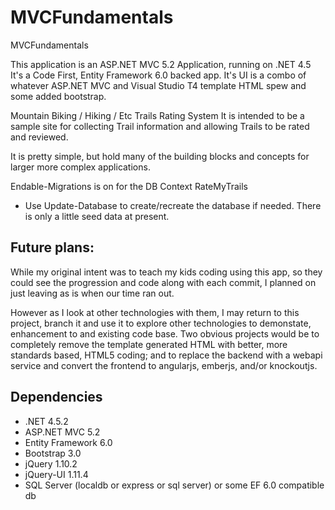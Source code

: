 # MVCFundamentals
MVCFundamentals

This application is an ASP.NET MVC 5.2 Application, running on .NET 4.5
It's a Code First, Entity Framework 6.0 backed app.
It's UI is a combo of whatever ASP.NET MVC and Visual Studio T4 template HTML spew and some added bootstrap.

Mountain Biking / Hiking / Etc Trails Rating System
It is intended to be a sample site for collecting Trail information and allowing Trails to be rated and reviewed.

It is pretty simple, but hold many of the building blocks and concepts for larger more complex applications.

Endable-Migrations is on for the DB Context RateMyTrails
   * Use Update-Database to create/recreate the database if needed. There is only a little seed data at present.


## Future plans:
While my original intent was to teach my kids coding using this app, so they could see the progression and code along with each commit, I planned on just leaving as is when our time ran out. 

However as I look at other technologies with them, I may return to this project, branch it and use it to explore other technologies to demonstate, enhancement to and existing code base. Two obvious projects would be to completely remove the template generated HTML with better, more standards based, HTML5 coding; and to replace the backend with a webapi service and convert the frontend to angularjs, emberjs, and/or knockoutjs.

## Dependencies
* .NET 4.5.2
* ASP.NET MVC 5.2
* Entity Framework 6.0
* Bootstrap 3.0
* jQuery 1.10.2
* jQuery-UI 1.11.4
* SQL Server (localdb or express or sql server) or some EF 6.0 compatible db
